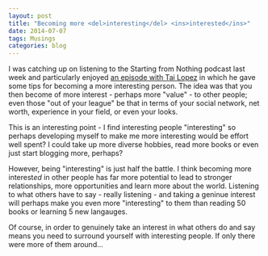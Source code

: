 ```yaml
---
layout: post
title: "Becoming more <del>interesting</del> <ins>interested</ins>"
date: 2014-07-07
tags: Musings
categories: blog
---
```


I was catching up on listening to the Starting from Nothing podcast last
week and particularly enjoyed [an episode with Tai
Lopez](http://thefoundation.com/podcast/episode54/) in which he
gave some tips for becoming a more interesting person. The idea was
that you then become of more interest - perhaps more "value" - to
other people; even those "out of your league" be that in terms of your
social network, net worth, experience in your field, or even your looks.

This is an interesting point - I find interesting people "interesting"
so perhaps developing myself to make me more interesting would be effort
well spent? I could take up more diverse hobbies, read more books or even
just start blogging more, perhaps?

However, being "interesting" is just half the battle. I think becoming
more interest*ed* in other people has far more potential to lead to
stronger relationships, more opportunities and learn more about the
world.  Listening to what others have to say - really listening - and
taking a geninue interest will perhaps make you even more "interesting"
to them than reading 50 books or learning 5 new langauges. 

Of course, in order to genuinely take an interest in what others do and
say means you need to surround yourself with interesting people. If only
there were more of them around...
